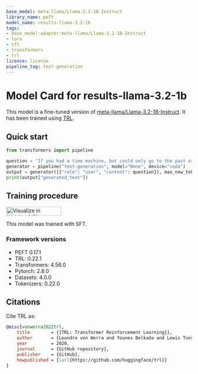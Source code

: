 ```yaml
---
base_model: meta-llama/Llama-3.2-1B-Instruct
library_name: peft
model_name: results-llama-3.2-1b
tags:
- base_model:adapter:meta-llama/Llama-3.2-1B-Instruct
- lora
- sft
- transformers
- trl
licence: license
pipeline_tag: text-generation
---
```


# Model Card for results-llama-3.2-1b

This model is a fine-tuned version of [meta-llama/Llama-3.2-1B-Instruct](https://huggingface.co/meta-llama/Llama-3.2-1B-Instruct).
It has been trained using [TRL](https://github.com/huggingface/trl).

## Quick start

```python
from transformers import pipeline

question = "If you had a time machine, but could only go to the past or the future once and never return, which would you choose and why?"
generator = pipeline("text-generation", model="None", device="cuda")
output = generator([{"role": "user", "content": question}], max_new_tokens=128, return_full_text=False)[0]
print(output["generated_text"])
```

## Training procedure

[<img src="https://raw.githubusercontent.com/wandb/assets/main/wandb-github-badge-28.svg" alt="Visualize in Weights & Biases" width="150" height="24"/>](https://wandb.ai/jsharmz-university-of-california-berkeley/huggingface/runs/tw7zgroo) 


This model was trained with SFT.

### Framework versions

- PEFT 0.17.1
- TRL: 0.22.1
- Transformers: 4.56.0
- Pytorch: 2.8.0
- Datasets: 4.0.0
- Tokenizers: 0.22.0

## Citations



Cite TRL as:
    
```bibtex
@misc{vonwerra2022trl,
	title        = {{TRL: Transformer Reinforcement Learning}},
	author       = {Leandro von Werra and Younes Belkada and Lewis Tunstall and Edward Beeching and Tristan Thrush and Nathan Lambert and Shengyi Huang and Kashif Rasul and Quentin Gallou{\'e}dec},
	year         = 2020,
	journal      = {GitHub repository},
	publisher    = {GitHub},
	howpublished = {\url{https://github.com/huggingface/trl}}
}
```